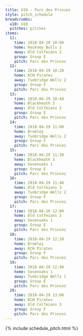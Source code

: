 ```yaml
---
title: U10 - Parc des Princes
style: pitch_schedule
breadcrumbs:
  u10: U10
  pitches: pitches
items:
  11:
    time: 2018-04-29 10:00
    home: Hackney Bulls 2
    away: Old Colfeians 2
    group: Group E
    pitch: Parc des Princes
  12:
    time: 2018-04-29 10:20
    home: KCH Pirates
    away: Tunbridge Wells 2
    group: Group F
    pitch: Parc des Princes
  13:
    time: 2018-04-29 10:40
    home: Blackheath 3
    away: Old Colfeians 2
    group: Group E
    pitch: Parc des Princes
  14:
    time: 2018-04-29 11:00
    home: Bromley
    away: Tunbridge Wells 2
    group: Group F
    pitch: Parc des Princes
  15:
    time: 2018-04-29 11:20
    home: Blackheath 3
    away: Sevenoaks 1
    group: Group E
    pitch: Parc des Princes
  16:
    time: 2018-04-29 11:40
    home: Old Colfeians 3
    away: Tunbridge Wells 2
    group: Group F
    pitch: Parc des Princes
  17:
    time: 2018-04-29 12:00
    home: Old Colfeians 2
    away: Sevenoaks 1
    group: Group E
    pitch: Parc des Princes
  18:
    time: 2018-04-29 12:20
    home: Bromley
    away: KCH Pirates
    group: Group F
    pitch: Parc des Princes
  19:
    time: 2018-04-29 12:40
    home: Sevenoaks 1
    away: Tunbridge Wells 1
    group: Group E
    pitch: Parc des Princes
  20:
    time: 2018-04-29 13:00
    home: KCH Pirates
    away: Old Colfeians 3
    group: Group F
    pitch: Parc des Princes
---
```


{% include schedule_pitch.html %}
